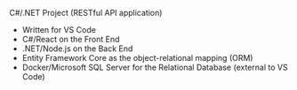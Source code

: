 C#/.NET Project (RESTful API application)
- Written for VS Code
- C#/React on the Front End
- .NET/Node.js on the Back End
- Entity Framework Core as the object-relational mapping (ORM)
- Docker/Microsoft SQL Server for the Relational Database (external to VS Code)